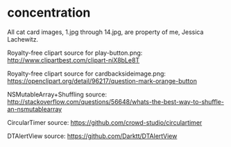 # concentration

All cat card images, 1.jpg through 14.jpg, are property of me, Jessica Lachewitz.

Royalty-free clipart source for play-button.png: http://www.clipartbest.com/clipart-niX8bLe8T

Royalty-free clipart source for cardbacksideimage.png: https://openclipart.org/detail/96217/question-mark-orange-button

NSMutableArray+Shuffling source: http://stackoverflow.com/questions/56648/whats-the-best-way-to-shuffle-an-nsmutablearray

CircularTimer source: https://github.com/crowd-studio/circulartimer

DTAlertView source: https://github.com/Darktt/DTAlertView
